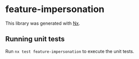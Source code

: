 # feature-impersonation

This library was generated with [Nx](https://nx.dev).

## Running unit tests

Run `nx test feature-impersonation` to execute the unit tests.
